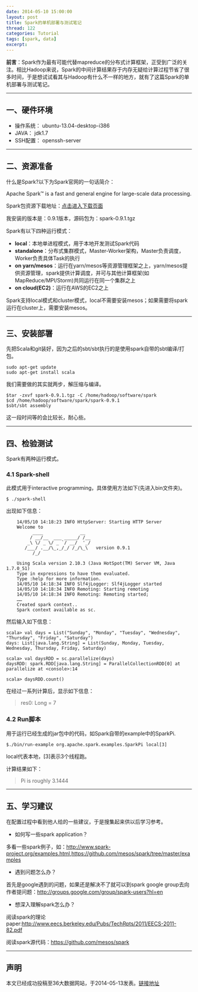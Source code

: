 ```yaml
---
date: 2014-05-10 15:00:00
layout: post
title: Spark的单机部署与测试笔记
thread: 122
categories: Tutorial
tags: [spark, data]
excerpt: 
---
```


**前言**：Spark作为最有可能代替mapreduce的分布式计算框架，正受到广泛的关注。相比Hadoop来说，Spark的中间计算结果存于内存无疑给计算过程节省了很多时间，于是想试试看其与Hadoop有什么不一样的地方，就有了这篇Spark的单机部署与测试笔记。

----

## 一、硬件环境

* 操作系统： ubuntu-13.04-desktop-i386
* JAVA： jdk1.7
* SSH配置： openssh-server

----

## 二、资源准备

什么是Spark?以下为Spark官网的一句话简介：

Apache Spark™ is a fast and general engine for large-scale data processing. 

Spark包资源下载地址：[点击进入下载页面](http://spark.apache.org/downloads.html)

我安装的版本是：0.9.1版本，源码包为：spark-0.9.1.tgz

Spark有以下四种运行模式：

* **local**：本地单进程模式，用于本地开发测试Spark代码
* **standalone**：分布式集群模式，Master-Worker架构，Master负责调度，Worker负责具体Task的执行
* **on yarn/mesos**：运行在yarn/mesos等资源管理框架之上，yarn/mesos提供资源管理，spark提供计算调度，并可与其他计算框架(如MapReduce/MPI/Storm)共同运行在同一个集群之上
* **on cloud(EC2)**：运行在AWS的EC2之上

Spark支持local模式和cluster模式，local不需要安装mesos；如果需要将spark运行在cluster上，需要安装mesos。

----

## 三、安装部署

先把Scala和git装好，因为之后的sbt/sbt执行的是使用spark自带的sbt编译/打包。

```
sudo apt-get update
sudo apt-get install scala
```

我们需要做的其实就两步，解压缩与编译。

```
$tar -zxvf spark-0.9.1.tgz -C /home/hadoop/software/spark
$cd /home/hadoop/software/spark/spark-0.9.1
$sbt/sbt assembly
```

这一段时间等的会比较长，耐心些。

----

## 四、检验测试

Spark有两种运行模式。

### 4.1 Spark-shell

此模式用于interactive programming，具体使用方法如下(先进入bin文件夹)。

```
$ ./spark-shell
```

出现如下信息：

```
	14/05/10 14:18:23 INFO HttpServer: Starting HTTP Server
	Welcome to
		  ____              __
		 / __/__  ___ _____/ /__
		_\ \/ _ \/ _ `/ __/  '_/
	   /___/ .__/\_,_/_/ /_/\_\   version 0.9.1
		  /_/

	Using Scala version 2.10.3 (Java HotSpot(TM) Server VM, Java 1.7.0_51)
	Type in expressions to have them evaluated.
	Type :help for more information.
	14/05/10 14:18:34 INFO Slf4jLogger: Slf4jLogger started
	14/05/10 14:18:34 INFO Remoting: Starting remoting
	14/05/10 14:18:34 INFO Remoting: Remoting started; 
	……
	Created spark context..
	Spark context available as sc.
```

然后输入如下信息：

```
scala> val days = List("Sunday", "Monday", "Tuesday", "Wednesday", "Thursday", "Friday", "Saturday")
days: List[java.lang.String] = List(Sunday, Monday, Tuesday, Wednesday, Thursday, Friday, Saturday)

scala> val daysRDD = sc.parallelize(days)
daysRDD: spark.RDD[java.lang.String] = ParallelCollectionRDD[0] at  parallelize at <console>:14

scala> daysRDD.count()
```

在经过一系列计算后，显示如下信息：

>res0: Long = 7

### 4.2 Run脚本

用于运行已经生成的jar包中的代码，如Spark自带的example中的SparkPi.

```
$./bin/run-example org.apache.spark.examples.SparkPi local[3]  
```

local代表本地，[3]表示3个线程跑。

计算结果如下：

>Pi is roughly 3.1444

----

## 五、学习建议

在配置过程中看到他人给的一些建议，于是搜集起来供以后学习参考。

* 如何写一些spark application？

多看一些spark例子，如：<http://www.spark-project.org/examples.html>,<https://github.com/mesos/spark/tree/master/examples>
 
* 遇到问题怎么办？

首先是google遇到的问题，如果还是解决不了就可以到spark google group去向作者提问题：<http://groups.google.com/group/spark-users?hl=en>

* 想深入理解spark怎么办？

阅读spark的理论paper:<http://www.eecs.berkeley.edu/Pubs/TechRpts/2011/EECS-2011-82.pdf>

阅读spark源代码：<https://github.com/mesos/spark>

----

## 声明

本文已经成功投稿至36大数据网站，于2014-05-13发表。[链接地址](http://www.36dsj.com/archives/8001)